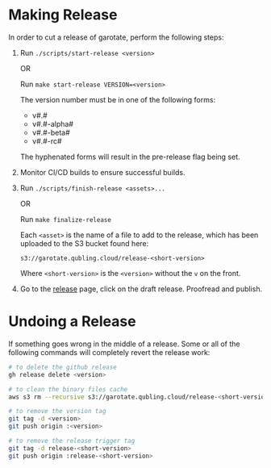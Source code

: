 # Making Release

In order to cut a release of garotate, perform the following steps:

  1. Run `./scripts/start-release <version>`

     OR

     Run `make start-release VERSION=<version>`

     The version number must be in one of the following forms:

     * v#.#
     * v#.#-alpha#
     * v#.#-beta#
     * v#.#-rc#

     The hyphenated forms will result in the pre-release flag being set.

  2. Monitor CI/CD builds to ensure successful builds.

  3. Run `./scripts/finish-release <assets>...`

     OR

     Run `make finalize-release`

     Each `<asset>` is the name of a file to add to the release, which has been
     uploaded to the S3 bucket found here:

     `s3://garotate.qubling.cloud/release-<short-version>`

     Where `<short-version>` is the `<version>` without the `v` on the front.

  4. Go to the [release](https://github.com/zostay/garotate/releases) page,
     click on the draft release. Proofread and publish.

# Undoing a Release

If something goes wrong in the middle of a release. Some or all of the following
commands will completely revert the release work:

```bash
# to delete the github release
gh release delete <version>

# to clean the binary files cache
aws s3 rm --recursive s3://garotate.qubling.cloud/release-<short-version>

# to remove the version tag
git tag -d <version>
git push origin :<version>

# to remove the release trigger tag
git tag -d release-<short-version>
git push origin :release-<short-version>
```
